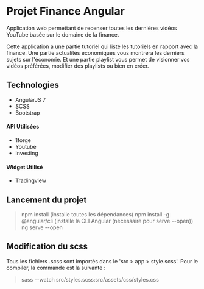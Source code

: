 # Projet Finance Angular

Application web permettant de recenser toutes les dernières vidéos YouTube basée sur le domaine de la finance. 

Cette application a une partie tutoriel qui liste les tutoriels en rapport avec la finance. Une partie actualités économiques vous montrera 
les derniers sujets sur l'économie. Et une partie playlist vous permet de visionner vos vidéos préférées, modifier des playlists ou bien en créer.

## Technologies

- AngularJS 7
- SCSS
- Bootstrap

#### API Utilisées
- 1forge
- Youtube
- Investing

#### Widget Utilisé
- Tradingview 

## Lancement du projet

> npm install (installe toutes les dépendances)
> npm install -g @angular/cli (installe la CLI Angular (nécessaire pour serve --open))
> ng serve --open

## Modification du scss

Tous les fichiers .scss sont importés dans le 'src > app > style.scss'. Pour le compiler, la commande est la suivante :

> sass --watch src/styles.scss:src/assets/css/styles.css
